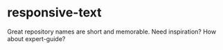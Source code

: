 # responsive-text
Great repository names are short and memorable. Need inspiration? How about expert-guide?
